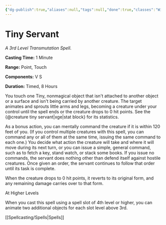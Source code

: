 ```yaml
---
{"dg-publish":true,"aliases":null,"tags":null,"done":true,"classes":"Wizard, Artificer,","spellLevel":3,"school":"Transmutation","source":"XGE","permalink":"/spells/tiny-servant/","dgHomeLink":false,"dgPassFrontmatter":true}
---
```


# Tiny Servant
*A 3rd Level Transmutation Spell.*

**Casting Time:** 1 Minute

**Range:** Point, Touch

**Components:** V S 

**Duration:** Timed, 8 Hours

You touch one Tiny, nonmagical object that isn't attached to another object or a surface and isn't being carried by another creature. The target animates and sprouts little arms and legs, becoming a creature under your control until the spell ends or the creature drops to 0 hit points. See the {@creature tiny servant|xge|stat block} for its statistics.



As a bonus action, you can mentally command the creature if it is within 120 feet of you. (If you control multiple creatures with this spell, you can command any or all of them at the same time, issuing the same command to each one.) You decide what action the creature will take and where it will move during its next turn, or you can issue a simple, general command, such as to fetch a key, stand watch, or stack some books. If you issue no commands, the servant does nothing other than defend itself against hostile creatures. Once given an order, the servant continues to follow that order until its task is complete.



When the creature drops to 0 hit points, it reverts to its original form, and any remaining damage carries over to that form.

At Higher Levels

When you cast this spell using a spell slot of 4th level or higher, you can animate two additional objects for each slot level above 3rd.

[[Spellcasting/Spells|Spells]]